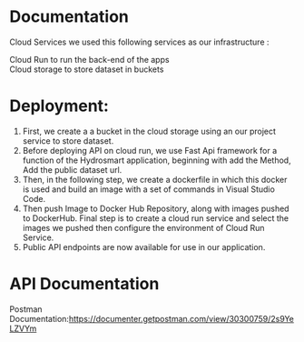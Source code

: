 # Documentation  

Cloud Services we used this following services as our infrastructure :

Cloud Run to run the back-end of the apps  
Cloud storage to store dataset in buckets

# Deployment:

1. First, we create a a bucket in the cloud storage using an our project service to store dataset.
2. Before deploying API on cloud run, we use Fast Api framework for a function of the Hydrosmart application, beginning with add the Method, Add the public dataset url.
3. Then, in the following step, we create a dockerfile in which this docker is used and build an image with a set of commands in Visual Studio Code.
4. Then push Image to Docker Hub Repository, along with images pushed to DockerHub. Final step is to create a cloud run service and select the images we pushed then configure the environment of Cloud Run Service.
5. Public API endpoints are now available for use in our application.

# API Documentation
Postman Documentation:https://documenter.getpostman.com/view/30300759/2s9YeLZVYm
